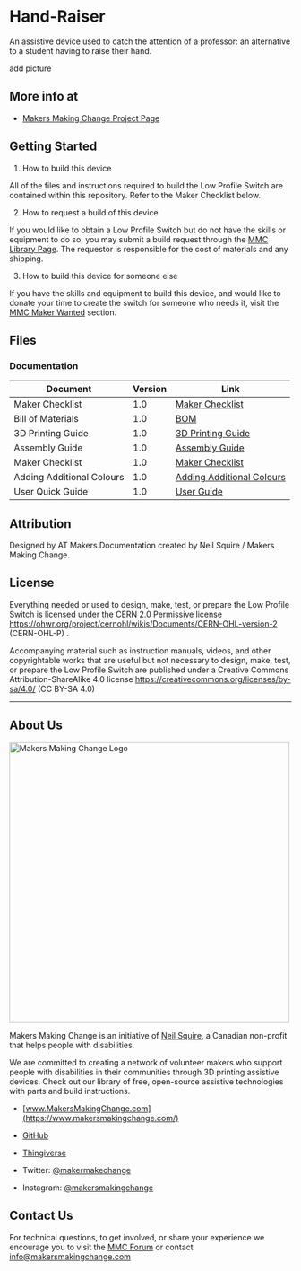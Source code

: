 # Hand-Raiser
An assistive device used to catch the attention of a professor: an alternative to a student having to raise their hand.

add picture

## More info at
- [Makers Making Change Project Page](https://makersmakingchange.com/forum/topic/handraiser/)

## Getting Started
1. How to build this device

All of the files and instructions required to build the Low Profile Switch are contained within this repository. Refer to the Maker Checklist below.

2. How to request a build of this device

If you would like to obtain a Low Profile Switch but do not have the skills or equipment to do so, you may submit a build request through the [MMC Library Page]( https://makersmakingchange.com/forum/topic/handraiser/). The requestor is responsible for the cost of materials and any shipping.

3. How to build this device for someone else

If you have the skills and equipment to build this device, and would like to donate your time to create the switch for someone who needs it, visit the [MMC Maker Wanted](https://makersmakingchange.com/maker-wanted/) section.


## Files

### Documentation
| Document                     | Version | Link                                                                                  
|------------------------------|---------|--------------------------------------------------------------------------------|
| Maker Checklist              | 1.0     | [Maker Checklist](/Documentation/Hand-Raiser_Maker_Checklist.pdf)         |
| Bill of Materials            | 1.0     | [BOM](/Documentation/Hand-Raiser_BOM_V1.0.xlsx)                                |
| 3D Printing Guide            | 1.0     | [3D Printing Guide](Documentation/Hand-Raiser_3D_Printing_Guide.pdf)      |
| Assembly Guide               | 1.0     | [Assembly Guide](/Documentation/Hand-Raiser_Assembly_Guide.pdf)           | 
| Maker Checklist              | 1.0     | [Maker Checklist](/Documentation/Hand-Raiser_Maker_Checklist.pdf)         |
| Adding Additional Colours    | 1.0     | [Adding Additional Colours](/Documentation/Hand-Raiser_How_to_Add_Additional_Colours.pdf)                  |
| User Quick Guide     | 1.0     | [User Guide](/Documentation/Hand-Raiser_User_Guide_v1.0.pdf)                  |

## Attribution 

Designed by AT Makers
Documentation created by Neil Squire / Makers Making Change.
 

## License 
Everything needed or used to design, make, test, or prepare the Low Profile Switch is licensed under the CERN 2.0 Permissive license <https://ohwr.org/project/cernohl/wikis/Documents/CERN-OHL-version-2> (CERN-OHL-P) . 

 
Accompanying material such as instruction manuals, videos, and other copyrightable works that are useful but not necessary to design, make, test, or prepare the Low Profile Switch are published under a Creative Commons Attribution-ShareAlike 4.0 license <https://creativecommons.org/licenses/by-sa/4.0/> (CC BY-SA 4.0) 
 


 ----

 ## About Us 

<img src="https://www.makersmakingchange.com/wp-content/uploads/logo/mmc_logo.svg" width="500" alt="Makers Making Change Logo"> 

 

Makers Making Change is an initiative of [Neil Squire](https://www.neilsquire.ca/), a Canadian non-profit that helps people with disabilities. 

 

We are committed to creating a network of volunteer makers who support people with disabilities in their communities through 3D printing assistive devices. Check out our library of free, open-source assistive technologies with parts and build instructions. 

 

 - [www.MakersMakingChange.com](https://www.makersmakingchange.com/) 

 - [GitHub](https://github.com/makersmakingchange) 

 - [Thingiverse](https://www.thingiverse.com/makersmakingchange/about) 

 - Twitter: [@makermakechange](https://twitter.com/makermakechange) 

 - Instagram: [@makersmakingchange](https://www.instagram.com/makersmakingchange) 

 

## Contact Us 

For technical questions, to get involved, or share your experience we encourage you to visit the [MMC Forum]( https://www.makersmakingchange.com/forum) or contact info@makersmakingchange.com 

